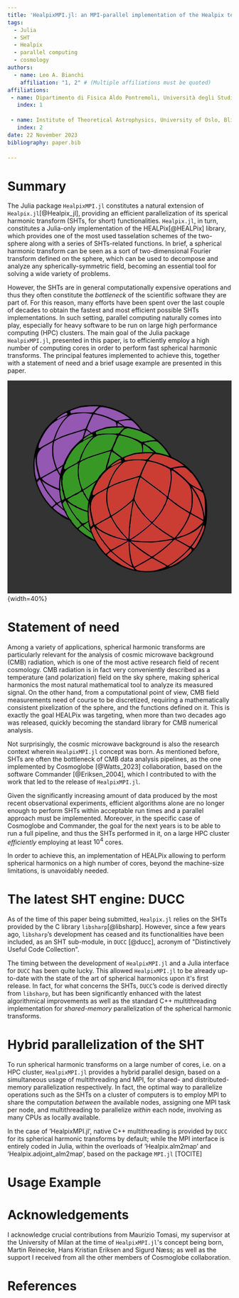 ```yaml
---
title: 'HealpixMPI.jl: an MPI-parallel implementation of the Healpix tessellation scheme in Julia'
tags:
  - Julia
  - SHT
  - Healpix
  - parallel computing
  - cosmology
authors:
  - name: Leo A. Bianchi
    affiliation: "1, 2" # (Multiple affiliations must be quoted)
affiliations:
 - name: Dipartimento di Fisica Aldo Pontremoli, Università degli Studi di Milano, Milan, Italy
   index: 1
   
 - name: Institute of Theoretical Astrophysics, University of Oslo, Blindern, Oslo, Norway
   index: 2
date: 22 November 2023
bibliography: paper.bib

---
```


# Summary

The Julia package `HealpixMPI.jl` constitutes a natural extension of `Healpix.jl`[@Healpix_jl], providing an efficient parallelization of its sperical harmonic transform (SHTs, for short) functionalities.
`Healpix.jl`, in turn, constitutes a Julia-only implementation of the HEALPix[@HEALPix] library, which provides one of the most used tasselation schemes of the two-sphere along with a series of SHTs-related functions.
In brief, a spherical harmonic transform can be seen as a sort of two-dimensional Fourier transform defined on the sphere, which can be used to decompose and analyze any spherically-symmetric field, becoming an essential tool for solving a wide variety of problems.

However, the SHTs are in general computationally expensive operations and thus they often constitute the *bottleneck* of the scientific software they are part of.
For this reason, many efforts have been spent over the last couple of decades to obtain the fastest and most efficient possible SHTs implementations.
In such setting, parallel computing naturally comes into play, especially for heavy software to be run on large high performance computing (HPC) clusters.
The main goal of the Julia package `HealpixMPI.jl`, presented in this paper, is to efficiently employ a high number of computing cores in order to perform fast spherical harmonic transforms.
The principal features implemented to achieve this, together with a statement of need and a brief usage example are presented in this paper.

![Healpix Logo \label{fig:logo}](docs/src/assets/logo.png){width=40%}

# Statement of need

Among a variety of applications, spherical harmonic transforms are particularly relevant for the analysis of cosmic microwave background (CMB) radiation, which is one of the most active research field of recent cosmology.
CMB radiation is in fact very conveniently described as a temperature (and polarization) field on the sky sphere, making spherical harmonics the most natural mathematical tool to analyze its measured signal.
On the other hand, from a computational point of view, CMB field measurements need of course to be discretized, requiring a mathematically consistent pixelization of the sphere, and the functions defined on it.
This is exactly the goal HEALPix was targeting, when more than two decades ago was released, quickly becoming the standard library for CMB numerical analysis.

Not surprisingly, the cosmic microwave background is also the research context wherein `HealpixMPI.jl` concept was born.
As mentioned before, SHTs are often the bottleneck of CMB data analysis pipelines, as the one implemented by Cosmoglobe [@Watts_2023] collaboration, based on the software Commander [@Eriksen_2004], which I contributed to with the work that led to the release of `HealpixMPI.jl`.

Given the significantly increasing amount of data produced by the most recent observational experiments, efficient algorithms alone are no longer enough to perform SHTs within acceptable run times and a parallel approach must be implemented.
Moreover, in the specific case of Cosmoglobe and Commander, the goal for the next years is to be able to run a full pipeline, and thus the SHTs performed in it, on a large HPC cluster *efficiently* employing at least $10^4$ cores.

In order to achieve this, an implementation of HEALPix allowing to perform spherical harmonics on a high number of cores, beyond the machine-size limitations, is unavoidably needed.

# The latest SHT engine: DUCC

As of the time of this paper being submitted, `Healpix.jl` relies on the SHTs provided by the C library `libsharp`[@libsharp]. However, since a few years ago, `libsharp`’s development has ceased and its functionalities have been included, as an SHT sub-module, in `DUCC` [@ducc], acronym of "Distinctively Useful Code Collection".

The timing between the development of `HealpixMPI.jl` and a Julia interface for `DUCC` has been quite lucky.
This allowed `HealpixMPI.jl` to be already up-to-date with the state of the art of spherical harmonics upon it's first release.
In fact, for what concerns the SHTs, `DUCC`’s code is derived directly from `libsharp`, but has been significantly enhanced with the latest algorithmical improvements as well as the standard C++ multithreading implementation for *shared-memory* parallelization of the spherical harmonic transforms.

# Hybrid parallelization of the SHT

To run spherical harmonic transforms on a large number of cores, i.e. on a HPC cluster, `HealpixMPI.jl` provides a hybrid parallel design, based on a simultaneous usage of multithreading and MPI, for shared- and distributed-memory parallelization respectively.
In fact, the optimal way to parallelize operations such as the SHTs on a cluster of computers is to employ MPI to share the computation *between* the available nodes, assigning one MPI task per node, and multithreading to parallelize *within* each node, involving as many CPUs as locally available.

In the case of ‘HealpixMPI.jl’, native C++ multithreading is provided by `DUCC` for its spherical harmonic transforms by default; while the MPI interface is entirely coded in Julia, within the overloads of ‘Healpix.alm2map’ and ‘Healpix.adjoint_alm2map’, based on the package `MPI.jl` [TOCITE]


# Usage Example




# Acknowledgements

I acknowledge crucial contributions from Maurizio Tomasi, my supervisor at the University of Milan at the time of `HealpixMPI.jl`'s concept being born, Martin Reinecke, Hans Kristian Eriksen and Sigurd Næss; as well as the support I received from all the other members of Cosmoglobe collaboration.

# References
